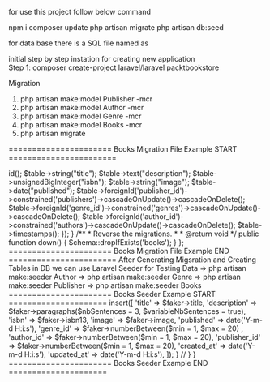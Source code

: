 for use this project follow below command

npm i
composer update
php artisan migrate
php artisan db:seed


for data base there is a SQL file named as 



initial step by step instation for creating new application  
Step 1: composer create-project laravel/laravel packtbookstore




Migration 

1) php artisan make:model Publisher -mcr
2) php artisan make:model Author -mcr
3) php artisan make:model Genre -mcr
4) php artisan make:model Books -mcr
5) php artisan migrate


====================== Books Migration File Example START =======================
<?php

use Illuminate\Database\Migrations\Migration;
use Illuminate\Database\Schema\Blueprint;
use Illuminate\Support\Facades\Schema;

return new class extends Migration
{
    /**
     * Run the migrations.
     *
     * @return void
     */
    public function up()
    {
        Schema::create('books', function (Blueprint $table) {
            $table->id();
            $table->string("title");
            $table->text("description");
            $table->unsignedBigInteger("isbn");
            $table->string("image");
            $table->date("published");
            $table->foreignId('publisher_id')->constrained('publishers')->cascadeOnUpdate()->cascadeOnDelete();
            $table->foreignId('genre_id')->constrained('genres')->cascadeOnUpdate()->cascadeOnDelete();
            $table->foreignId('author_id')->constrained('authors')->cascadeOnUpdate()->cascadeOnDelete();
            $table->timestamps();
        });
    }

    /**
     * Reverse the migrations.
     *
     * @return void
     */
    public function down()
    {
        Schema::dropIfExists('books');
    }
};

====================== Books Migration File Example END =======================



After Generating Migsration and Creating Tables in DB we can use Laravel Seeder for Testing Data


=> php artisan make:seeder Author
=> php artisan make:seeder Genre
=> php artisan make:seeder Publisher
=> php artisan make:seeder Books


======================   Books Seeder Example START =====================

<?php

namespace Database\Seeders;

use Illuminate\Database\Console\Seeds\WithoutModelEvents;
use Illuminate\Database\Seeder;
use Faker\Generator as Faker;

class Books extends Seeder
{
    /**
     * Run the database seeds.
     *
     * @return void
     */
    public function run(Faker $faker)
    {
        for ($i = 0; $i < 20; $i++) {
            \DB::table('books')->insert([
                'title' => $faker->title,
                'description' => $faker->paragraphs($nbSentences = 3, $variableNbSentences = true),
                'isbn' => $faker->isbn13,
                'image' => $faker->image,
                'published' => date('Y-m-d H:i:s'),
                'genre_id' => $faker->numberBetween($min = 1, $max = 20) ,
                'author_id' => $faker->numberBetween($min = 1, $max = 20),
                'publisher_id' => $faker->numberBetween($min = 1, $max = 20),
                'created_at' => date('Y-m-d H:i:s'),
                'updated_at' => date('Y-m-d H:i:s'),
            ]);
        }
        //
    }
}
======================   Books Seeder Example END =====================
